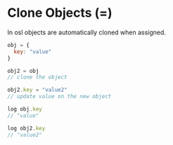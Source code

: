 # Clone Objects (=)

In osl objects are automatically cloned when assigned.

```javascript
obj = {
  key: "value"
}

obj2 = obj
// clone the object

obj2.key = "value2"
// update value on the new object

log obj.key
// "value"

log obj2.key
// "value2"
```
